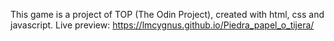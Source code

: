 This game is a project of TOP (The Odin Project), created with html, css and javascript.
Live preview: https://lmcygnus.github.io/Piedra_papel_o_tijera/
